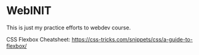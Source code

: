 # WebINIT

This is just my practice efforts to webdev course.

CSS Flexbox Cheatsheet: https://css-tricks.com/snippets/css/a-guide-to-flexbox/